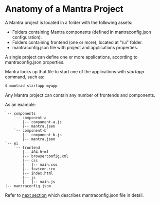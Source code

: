 # Anatomy of a Mantra Project

A Mantra project is located in a folder with the following assets:

* Folders containing Mantra components (defined in mantraconfig.json configuration).
* Folders containing frontend (one or more), located at "/ui" folder.
* mantraconfig.json file with project and applications properties.

A single project can define one or more applications, according to mantraconfig.json properties.

Mantra looks up that file to start one of the applications with *startapp* command, such as:

```bash
$ mantrad startapp myapp
```

Any Mantra project can contain any number of frontends and components.

As an example:
```
`-- components
    `-- component-a
        |-- component-a.js
        |-- mantra.json
    `-- component-b
        |-- component-b.js
        |-- mantra.json
`-- ui
    `-- frontend
        |-- 404.html
        |-- browserconfig.xml
        |-- css
        |   |-- main.css
        |-- favicon.ico
        |-- index.html
        |-- js
        |   |-- main.js
|-- mantraconfig.json
```

Refer to [next section](/docs/02-mantraconfig.json-file.md) which describes mantraconfig.json file in detail.